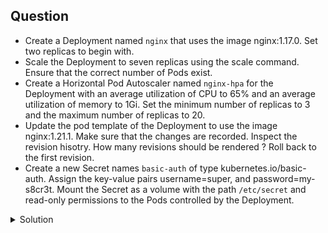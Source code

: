 ## Question

- Create a Deployment named `nginx` that uses the image nginx:1.17.0. Set two replicas to begin with. 
- Scale the Deployment to seven replicas using the scale command. Ensure that the correct number of Pods exist.
- Create a Horizontal Pod Autoscaler named `nginx-hpa` for the Deployment with an average utilization of CPU to 65% and an average utilization of memory to 1Gi. Set the minimum number of replicas to 3 and the maximum
  number of replicas to 20.
- Update the pod template of the Deployment to use the image nginx:1.21.1. Make sure that the changes are recorded. Inspect the revision hisotry. How many revisions should be rendered ? Roll back to the first revision.
- Create a new Secret names `basic-auth` of type kubernetes.io/basic-auth. Assign the key-value pairs username=super, and password=my-s8cr3t. Mount the Secret as a volume with the path `/etc/secret` and read-only
  permissions to the Pods controlled by the Deployment. 

<details>
<summary> Solution</summary>

```
kubectl create deployment nginx --image=nginx:1.17.0 --replicas=2
```

```
kubectl scale deployment nginx --replicas=7
```

Create a `dummy` hpa k8s manifest, which we have to edit.

```
kubectl autoscale deployment nginx --name=nginx-hpa --min=3 --max=20 --dry-run=client -o yaml > nginx-hpa.yaml
``` 
Modify using the official kubernetes documentation
```
apiVersion: autoscaling/v2
kind: HorizontalPodAutoscaler
metadata:
  name: nginx-hpa
spec:
  maxReplicas: 20
  minReplicas: 3
  scaleTargetRef:
    apiVersion: apps/v1
    kind: Deployment
    name: nginx
  metrics:
  - type: Resource
    resource:
      name: cpu
      target:
        type: Utilization
        averageUtilization: 65
  - type: Resource
    resource:
      name: memory
      target:
        type: AverageValue
        averageValue: 1Gi
```
```
kubectl apply -f nginx-hpa.yaml
```
Update the image 
```
kubectl set image deployments nginx nginx=nginx:1.21.1 
```
```
kubectl rollout history deployment nginx
```
```
kubectl rollout undo deployment nginx --to-revision=1
```
```
kubectl create secret generic basic-auth --type=kubernetes.io/basic-auth --from-literal=username=super --from-literal=password=my-s8cr3t
```

Edit the deployment and mount the secret as volume

```
kubectl edit deployment nginx
```

```
apiVersion: apps/v1
kind: Deployment
metadata:
  annotations:
    deployment.kubernetes.io/revision: "5"
  creationTimestamp: "2025-08-07T11:44:35Z"
  generation: 6
  labels:
    app: nginx
  name: nginx
  namespace: default
  resourceVersion: "44109"
  uid: ac62d23d-f2a7-4c22-9300-4acaea7e68aa
spec:
  progressDeadlineSeconds: 600
  replicas: 7
  revisionHistoryLimit: 10
  selector:
    matchLabels:
      app: nginx
  strategy:
    rollingUpdate:
      maxSurge: 25%
      maxUnavailable: 25%
    type: RollingUpdate
  template:
    metadata:
      creationTimestamp: null
      labels:
        app: nginx
    spec:
      containers:
      - image: nginx:1.17.0
        imagePullPolicy: IfNotPresent
        name: nginx
        resources: {}
        terminationMessagePath: /dev/termination-log
        terminationMessagePolicy: File
        volumeMounts:              #Add
        - mountPath: /etc/secret   #Add
          name: auth-secret        #Add
          readOnly: true           #Add
      dnsPolicy: ClusterFirst
      restartPolicy: Always
      schedulerName: default-scheduler
      securityContext: {}
      terminationGracePeriodSeconds: 30
      volumes:                     #Add
      - name: auth-secret          #Add
        secret:                    #Add
          defaultMode: 420 
          secretName: basic-auth   #Add
status:
  availableReplicas: 7
  conditions:
  - lastTransitionTime: "2025-08-07T11:44:52Z"
    lastUpdateTime: "2025-08-07T11:44:52Z"
    message: Deployment has minimum availability.
    reason: MinimumReplicasAvailable
    status: "True"
    type: Available
  - lastTransitionTime: "2025-08-07T11:44:35Z"
    lastUpdateTime: "2025-08-07T12:14:14Z"
    message: ReplicaSet "nginx-64f6978d84" has successfully progressed.
    reason: NewReplicaSetAvailable
    status: "True"
    type: Progressing
  observedGeneration: 6
  readyReplicas: 7
  replicas: 7
  updatedReplicas: 7
```
</details>